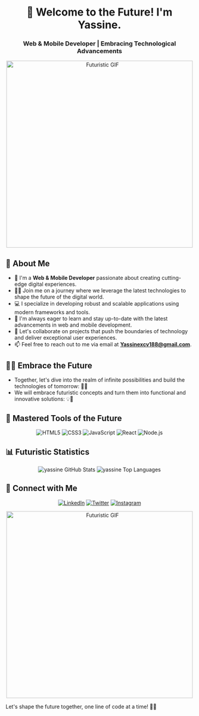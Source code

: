<!-- Introduction -->
<h1 align="center">🚀 Welcome to the Future! I'm Yassine.</h1>
<h3 align="center">Web & Mobile Developer | Embracing Technological Advancements</h3>

<!-- Futuristic GIF -->
<p align="center">
    <img src="https://media.tenor.com/UJgw1pVA7OsAAAAd/big-bang-national-space-day.gif" alt="Futuristic GIF" width="500">
</p>

<!-- About Me -->
## 🌌 About Me

- 🌟 I'm a **Web & Mobile Developer** passionate about creating cutting-edge digital experiences.
- 👨‍💻 Join me on a journey where we leverage the latest technologies to shape the future of the digital world.
- 💻 I specialize in developing robust and scalable applications using modern frameworks and tools.
- 🚀 I'm always eager to learn and stay up-to-date with the latest advancements in web and mobile development.
- 👯 Let's collaborate on projects that push the boundaries of technology and deliver exceptional user experiences.
- 📫 Feel free to reach out to me via email at **Yassinexcv188@gmail.com**.

<!-- Futuristic Emojis -->
## 🚀🌌 Embrace the Future

- Together, let's dive into the realm of infinite possibilities and build the technologies of tomorrow: 🚀🌌
- We will embrace futuristic concepts and turn them into functional and innovative solutions: 💡🔧

<!-- Languages and Tools -->
## 🔧 Mastered Tools of the Future

<p align="center">
    <img src="https://img.icons8.com/color/48/000000/html-5.png" alt="HTML5">
    <img src="https://img.icons8.com/color/48/000000/css3.png" alt="CSS3">
    <img src="https://img.icons8.com/color/48/000000/javascript.png" alt="JavaScript">
    <img src="https://img.icons8.com/color/48/000000/react-native.png" alt="React">
    <img src="https://img.icons8.com/color/48/000000/nodejs.png" alt="Node.js">
    <!-- Add more icons for your preferred tools and technologies -->
</p>

<!-- GitHub Stats -->
## 📊 Futuristic Statistics

<p align="center">
    <img alt="yassine GitHub Stats" src="https://github-readme-stats.vercel.app/api?username=yassinexcv&show_icons=true&count_private=true&theme=react&hide_border=true&bg_color=0D1117">
    <img alt="yassine Top Languages" src="https://github-readme-stats.vercel.app/api/top-langs/?username=yassinexcv&langs_count=8&count_private=true&layout=compact&theme=react&hide_border=true&bg_color=0D1117">
</p>

<!-- Connect with Me -->
## 🌌 Connect with Me

<p align="center">
    <a href="https://www.linkedin.com/in/y-touti/"><img src="https://img.icons8.com/fluent/48/000000/linkedin.png" alt="LinkedIn"></a>
    <a href="https://twitter.com/Yassine10138002"><img src="https://img.icons8.com/fluent/48/000000/twitter.png" alt="Twitter"></a>
    <a href="https://www.instagram.com/yassinexcv188/"><img src="https://img.icons8.com/fluent/48/000000/instagram-new.png" alt="Instagram"></a>
</p>

<!-- Futuristic Ending -->
<p align="center">
    <img src="https://media.giphy.com/media/3o7abAHdYvZdBNnGZq/giphy.gif" alt="Futuristic GIF" width="500">
</p>

Let's shape the future together, one line of code at a time! 🚀🌌
